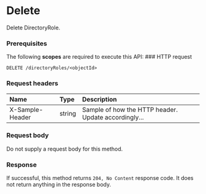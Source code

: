 # Delete

Delete DirectoryRole.
### Prerequisites
The following **scopes** are required to execute this API: ### HTTP request
<!-- { "blockType": "ignored" } -->
```http
DELETE /directoryRoles/<objectId>

```
### Request headers
| Name       | Type | Description|
|:---------------|:--------|:----------|
| X-Sample-Header  | string  | Sample of how the HTTP header. Update accordingly...|

### Request body
Do not supply a request body for this method.


### Response
If successful, this method returns `204, No Content` response code. It does not return anything in the response body.


<!-- uuid: 3a125573-c2de-43cf-9c5b-0bb5b62943a6
2015-10-15 03:41:18 UTC -->
<!-- {
  "type": "#page.annotation",
  "description": "Delete",
  "keywords": "",
  "section": "documentation",
  "tocPath": ""
}-->